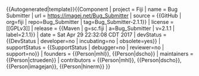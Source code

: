 <noinclude>{{Autogenerated|template}}</noinclude>{{Component
| project = Fiji
| name = Bug Submitter
| url = https://imagej.net/Bug_Submitter
| source = {{GitHub | org=fiji | repo=Bug_Submitter | tag=Bug_Submitter-2.1.1}}
| license = [[GPLv3]]
| release = {{Maven | g=sc.fiji | a=Bug_Submitter | v=2.1.1 | label=2.1.1}}
| date = Sat Apr 29 22:32:08 CDT 2017
| devStatus = {{DevStatus | developer=no | incubating=no | obsolete=yes}}
| supportStatus = {{SupportStatus | debugger=no | reviewer=no | support=no}}
| founders = {{Person|mhl}}, {{Person|dscho}}
| maintainers = {{Person|ctrueden}}
| contributors = {{Person|mhl}}, {{Person|dscho}}, {{Person|imagejan}}, {{Person|hinerm}}
}}
